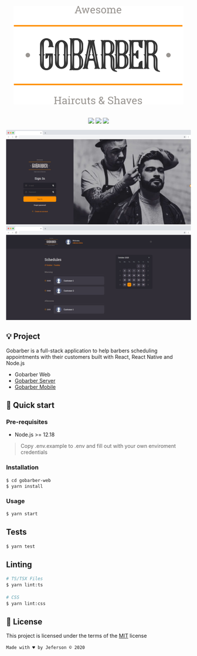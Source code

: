 <div align="center">
  <img src=".github/logo-dark.svg" style="margin-bottom: 20px" />

![](https://img.shields.io/badge/GoStack-12-blueviolet?style=flat-square&logo=react)
![](https://img.shields.io/badge/TypeScript-4.0.3-blue?style=flat-square)
![](https://img.shields.io/badge/React-16.13-blue?style=flat-square&logo=react)

</div>

![alt Desktop Signin Mockup](.github/desktop-mockup-1.jpg)
![alt Desktop Dashboard Mockup](.github/desktop-mockup-2.jpg)

## 💡 Project

Gobarber is a full-stack application to help barbers scheduling appointments with their customers built with React, React Native and Node.js

- Gobarber Web
- [Gobarber Server](https://github.com/jeferson-sb/gobarber-web)
- [Gobarber Mobile]()

## 🚀 Quick start

### Pre-requisites

- Node.js >= 12.18

> Copy .env.example to .env and fill out with your own enviroment credentials

### Installation

```
$ cd gobarber-web
$ yarn install
```

### Usage

```sh
$ yarn start
```

## Tests

```sh
$ yarn test
```

## Linting

```sh
# TS/TSX Files
$ yarn lint:ts

# CSS
$ yarn lint:css
```

## 📝 License

This project is licensed under the terms of the [MIT](https://github.com/jeferson-sb/gobarber-web/blob/master/LICENSE) license

`Made with ♥ by Jeferson © 2020`
